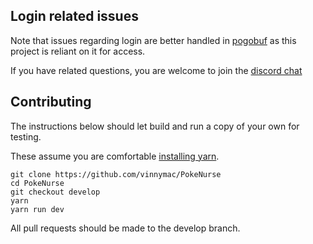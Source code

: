## Login related issues

Note that issues regarding login are better handled in [pogobuf](https://github.com/cyraxx/pogobuf) as this project is reliant on it for access.

If you have related questions, you are welcome to join the [discord chat](https://discord.gg/sSXCruy)


## Contributing

The instructions below should let build and run a copy of your own for testing.

These assume you are comfortable [installing yarn](https://yarnpkg.com/lang/en/docs/install/).

```
git clone https://github.com/vinnymac/PokeNurse
cd PokeNurse
git checkout develop
yarn
yarn run dev
```

All pull requests should be made to the develop branch.
